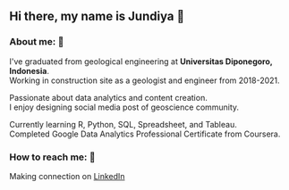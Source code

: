 ## Hi there, my name is Jundiya :wave:

### About me: :dart:

I've graduated from geological engineering at **Universitas Diponegoro, Indonesia**.<br />
Working in construction site as a geologist and engineer from 2018-2021.

Passionate about data analytics and content creation.<br />
I enjoy designing social media post of geoscience community.

Currently learning R, Python, SQL, Spreadsheet, and Tableau.<br />
Completed Google Data Analytics Professional Certificate from Coursera.

### How to reach me: :pushpin:

Making connection on [LinkedIn](https://www.linkedin.com/in/jundiya/)
